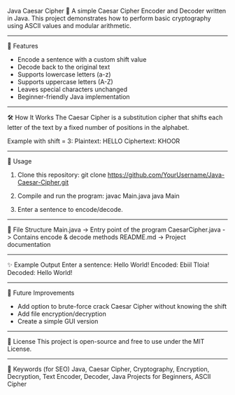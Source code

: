 Java Caesar Cipher 🔐
A simple Caesar Cipher Encoder and Decoder written in Java.
This project demonstrates how to perform basic cryptography using ASCII values and modular arithmetic.

------------------------------------------------------------
📌 Features
- Encode a sentence with a custom shift value
- Decode back to the original text
- Supports lowercase letters (a-z)
- Supports uppercase letters (A-Z)
- Leaves special characters unchanged
- Beginner-friendly Java implementation

------------------------------------------------------------
🛠️ How It Works
The Caesar Cipher is a substitution cipher that shifts each letter of the text by a fixed number of positions in the alphabet.

Example with shift = 3:
Plaintext:  HELLO
Ciphertext: KHOOR

------------------------------------------------------------
🚀 Usage
1. Clone this repository:
   git clone https://github.com/YourUsername/Java-Caesar-Cipher.git

2. Compile and run the program:
   javac Main.java
   java Main

3. Enter a sentence to encode/decode.

------------------------------------------------------------
📂 File Structure
Main.java         -> Entry point of the program
CaesarCipher.java -> Contains encode & decode methods
README.md         -> Project documentation

------------------------------------------------------------
✨ Example Output
Enter a sentence: Hello World!
Encoded: Ebiil Tloia!
Decoded: Hello World!

------------------------------------------------------------
📖 Future Improvements
- Add option to brute-force crack Caesar Cipher without knowing the shift
- Add file encryption/decryption
- Create a simple GUI version

------------------------------------------------------------
📜 License
This project is open-source and free to use under the MIT License.

------------------------------------------------------------
🔑 Keywords (for SEO)
Java, Caesar Cipher, Cryptography, Encryption, Decryption, Text Encoder, Decoder, Java Projects for Beginners, ASCII Cipher
